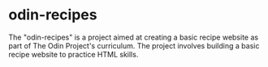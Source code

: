 # odin-recipes
The "odin-recipes" is a project aimed at creating a basic recipe website as part of The Odin Project's curriculum. The project involves building a basic recipe website to practice HTML skills.
